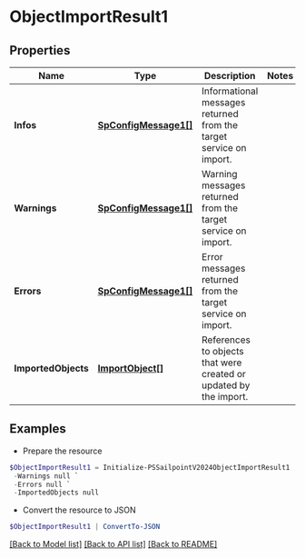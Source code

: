 # ObjectImportResult1
## Properties

Name | Type | Description | Notes
------------ | ------------- | ------------- | -------------
**Infos** | [**SpConfigMessage1[]**](SpConfigMessage1.md) | Informational messages returned from the target service on import. | 
**Warnings** | [**SpConfigMessage1[]**](SpConfigMessage1.md) | Warning messages returned from the target service on import. | 
**Errors** | [**SpConfigMessage1[]**](SpConfigMessage1.md) | Error messages returned from the target service on import. | 
**ImportedObjects** | [**ImportObject[]**](ImportObject.md) | References to objects that were created or updated by the import. | 

## Examples

- Prepare the resource
```powershell
$ObjectImportResult1 = Initialize-PSSailpointV2024ObjectImportResult1  -Infos null `
 -Warnings null `
 -Errors null `
 -ImportedObjects null
```

- Convert the resource to JSON
```powershell
$ObjectImportResult1 | ConvertTo-JSON
```

[[Back to Model list]](../README.md#documentation-for-models) [[Back to API list]](../README.md#documentation-for-api-endpoints) [[Back to README]](../README.md)

